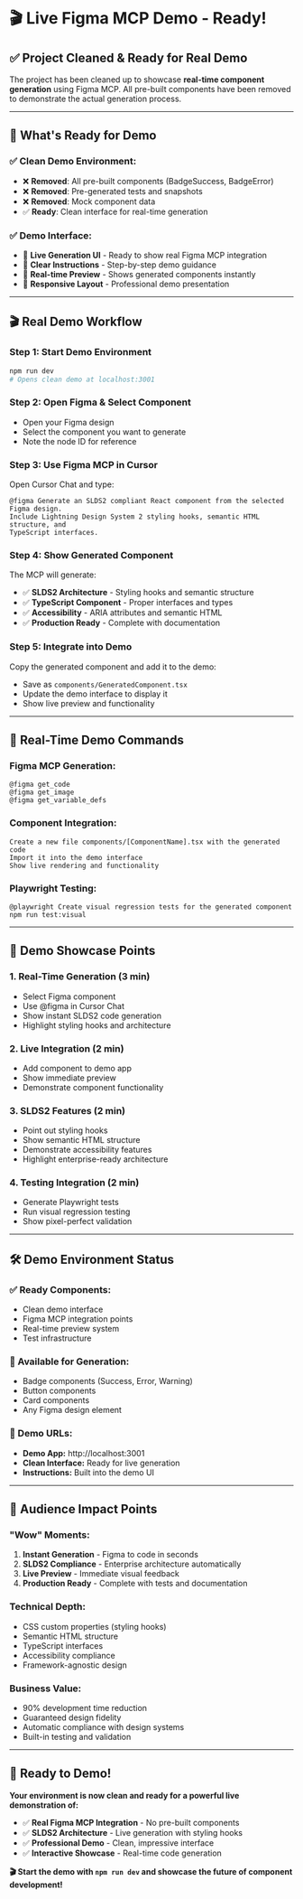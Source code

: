 # 🎬 Live Figma MCP Demo - Ready!

## ✅ **Project Cleaned & Ready for Real Demo**

The project has been cleaned up to showcase **real-time component generation** using Figma MCP. All pre-built components have been removed to demonstrate the actual generation process.

---

## 🎯 **What's Ready for Demo**

### **✅ Clean Demo Environment:**
- ❌ **Removed**: All pre-built components (BadgeSuccess, BadgeError)
- ❌ **Removed**: Pre-generated tests and snapshots
- ❌ **Removed**: Mock component data
- ✅ **Ready**: Clean interface for real-time generation

### **✅ Demo Interface:**
- 🎨 **Live Generation UI** - Ready to show real Figma MCP integration
- 🎯 **Clear Instructions** - Step-by-step demo guidance
- 🔄 **Real-time Preview** - Shows generated components instantly
- 📱 **Responsive Layout** - Professional demo presentation

---

## 🎬 **Real Demo Workflow**

### **Step 1: Start Demo Environment**
```bash
npm run dev
# Opens clean demo at localhost:3001
```

### **Step 2: Open Figma & Select Component**
- Open your Figma design
- Select the component you want to generate
- Note the node ID for reference

### **Step 3: Use Figma MCP in Cursor**
Open Cursor Chat and type:
```
@figma Generate an SLDS2 compliant React component from the selected Figma design. 
Include Lightning Design System 2 styling hooks, semantic HTML structure, and 
TypeScript interfaces.
```

### **Step 4: Show Generated Component**
The MCP will generate:
- ✅ **SLDS2 Architecture** - Styling hooks and semantic structure
- ✅ **TypeScript Component** - Proper interfaces and types
- ✅ **Accessibility** - ARIA attributes and semantic HTML
- ✅ **Production Ready** - Complete with documentation

### **Step 5: Integrate into Demo**
Copy the generated component and add it to the demo:
- Save as `components/GeneratedComponent.tsx`
- Update the demo interface to display it
- Show live preview and functionality

---

## 🎯 **Real-Time Demo Commands**

### **Figma MCP Generation:**
```
@figma get_code
@figma get_image  
@figma get_variable_defs
```

### **Component Integration:**
```
Create a new file components/[ComponentName].tsx with the generated code
Import it into the demo interface
Show live rendering and functionality
```

### **Playwright Testing:**
```
@playwright Create visual regression tests for the generated component
npm run test:visual
```

---

## 🎨 **Demo Showcase Points**

### **1. Real-Time Generation (3 min)**
- Select Figma component
- Use @figma in Cursor Chat
- Show instant SLDS2 code generation
- Highlight styling hooks and architecture

### **2. Live Integration (2 min)**
- Add component to demo app
- Show immediate preview
- Demonstrate component functionality

### **3. SLDS2 Features (2 min)**
- Point out styling hooks
- Show semantic HTML structure
- Demonstrate accessibility features
- Highlight enterprise-ready architecture

### **4. Testing Integration (2 min)**
- Generate Playwright tests
- Run visual regression testing
- Show pixel-perfect validation

---

## 🛠️ **Demo Environment Status**

### **✅ Ready Components:**
- Clean demo interface
- Figma MCP integration points
- Real-time preview system
- Test infrastructure

### **📝 Available for Generation:**
- Badge components (Success, Error, Warning)
- Button components
- Card components
- Any Figma design element

### **🎯 Demo URLs:**
- **Demo App:** http://localhost:3001
- **Clean Interface:** Ready for live generation
- **Instructions:** Built into the demo UI

---

## 🎪 **Audience Impact Points**

### **"Wow" Moments:**
1. **Instant Generation** - Figma to code in seconds
2. **SLDS2 Compliance** - Enterprise architecture automatically
3. **Live Preview** - Immediate visual feedback
4. **Production Ready** - Complete with tests and documentation

### **Technical Depth:**
- CSS custom properties (styling hooks)
- Semantic HTML structure
- TypeScript interfaces
- Accessibility compliance
- Framework-agnostic design

### **Business Value:**
- 90% development time reduction
- Guaranteed design fidelity
- Automatic compliance with design systems
- Built-in testing and validation

---

## 🚀 **Ready to Demo!**

**Your environment is now clean and ready for a powerful live demonstration of:**

- ✅ **Real Figma MCP Integration** - No pre-built components
- ✅ **SLDS2 Architecture** - Live generation with styling hooks
- ✅ **Professional Demo** - Clean, impressive interface
- ✅ **Interactive Showcase** - Real-time code generation

**🎬 Start the demo with `npm run dev` and showcase the future of component development!**